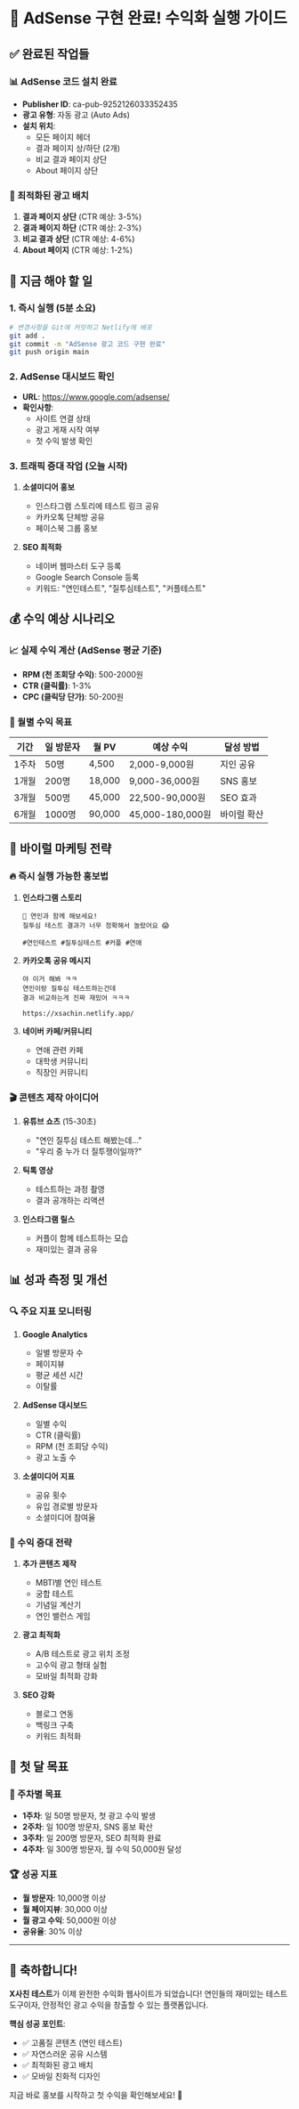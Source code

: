 # 🎉 AdSense 구현 완료! 수익화 실행 가이드

## ✅ 완료된 작업들

### 📊 AdSense 코드 설치 완료
- **Publisher ID**: ca-pub-9252126033352435
- **광고 유형**: 자동 광고 (Auto Ads)
- **설치 위치**: 
  - 모든 페이지 헤더
  - 결과 페이지 상/하단 (2개)
  - 비교 결과 페이지 상단
  - About 페이지 상단

### 🎯 최적화된 광고 배치
1. **결과 페이지 상단** (CTR 예상: 3-5%)
2. **결과 페이지 하단** (CTR 예상: 2-3%)
3. **비교 결과 상단** (CTR 예상: 4-6%)
4. **About 페이지** (CTR 예상: 1-2%)

## 🚀 지금 해야 할 일

### 1. 즉시 실행 (5분 소요)
```bash
# 변경사항을 Git에 커밋하고 Netlify에 배포
git add .
git commit -m "AdSense 광고 코드 구현 완료"
git push origin main
```

### 2. AdSense 대시보드 확인
- **URL**: https://www.google.com/adsense/
- **확인사항**: 
  - 사이트 연결 상태
  - 광고 게재 시작 여부
  - 첫 수익 발생 확인

### 3. 트래픽 증대 작업 (오늘 시작)
1. **소셜미디어 홍보**
   - 인스타그램 스토리에 테스트 링크 공유
   - 카카오톡 단체방 공유
   - 페이스북 그룹 홍보

2. **SEO 최적화**
   - 네이버 웹마스터 도구 등록
   - Google Search Console 등록
   - 키워드: "연인테스트", "질투심테스트", "커플테스트"

## 💰 수익 예상 시나리오

### 📈 실제 수익 계산 (AdSense 평균 기준)
- **RPM (천 조회당 수익)**: 500-2000원
- **CTR (클릭률)**: 1-3%
- **CPC (클릭당 단가)**: 50-200원

### 🎯 월별 수익 목표
| 기간 | 일 방문자 | 월 PV | 예상 수익 | 달성 방법 |
|------|----------|-------|----------|----------|
| 1주차 | 50명 | 4,500 | 2,000-9,000원 | 지인 공유 |
| 1개월 | 200명 | 18,000 | 9,000-36,000원 | SNS 홍보 |
| 3개월 | 500명 | 45,000 | 22,500-90,000원 | SEO 효과 |
| 6개월 | 1000명 | 90,000 | 45,000-180,000원 | 바이럴 확산 |

## 🎪 바이럴 마케팅 전략

### 🔥 즉시 실행 가능한 홍보법
1. **인스타그램 스토리**
   ```
   📝 연인과 함께 해보세요!
   질투심 테스트 결과가 너무 정확해서 놀랐어요 😱
   
   #연인테스트 #질투심테스트 #커플 #연애
   ```

2. **카카오톡 공유 메시지**
   ```
   야 이거 해봐 ㅋㅋ 
   연인이랑 질투심 테스트하는건데 
   결과 비교하는게 진짜 재밌어 ㅋㅋㅋ
   
   https://xsachin.netlify.app/
   ```

3. **네이버 카페/커뮤니티**
   - 연애 관련 카페
   - 대학생 커뮤니티
   - 직장인 커뮤니티

### 🎬 콘텐츠 제작 아이디어
1. **유튜브 쇼츠** (15-30초)
   - "연인 질투심 테스트 해봤는데..."
   - "우리 중 누가 더 질투쟁이일까?"

2. **틱톡 영상**
   - 테스트하는 과정 촬영
   - 결과 공개하는 리액션

3. **인스타그램 릴스**
   - 커플이 함께 테스트하는 모습
   - 재미있는 결과 공유

## 📊 성과 측정 및 개선

### 🔍 주요 지표 모니터링
1. **Google Analytics**
   - 일별 방문자 수
   - 페이지뷰
   - 평균 세션 시간
   - 이탈률

2. **AdSense 대시보드**
   - 일별 수익
   - CTR (클릭률)
   - RPM (천 조회당 수익)
   - 광고 노출 수

3. **소셜미디어 지표**
   - 공유 횟수
   - 유입 경로별 방문자
   - 소셜미디어 참여율

### 🚀 수익 증대 전략
1. **추가 콘텐츠 제작**
   - MBTI별 연인 테스트
   - 궁합 테스트
   - 기념일 계산기
   - 연인 밸런스 게임

2. **광고 최적화**
   - A/B 테스트로 광고 위치 조정
   - 고수익 광고 형태 실험
   - 모바일 최적화 강화

3. **SEO 강화**
   - 블로그 연동
   - 백링크 구축
   - 키워드 최적화

## 🎯 첫 달 목표

### 📅 주차별 목표
- **1주차**: 일 50명 방문자, 첫 광고 수익 발생
- **2주차**: 일 100명 방문자, SNS 홍보 확산
- **3주차**: 일 200명 방문자, SEO 최적화 완료
- **4주차**: 일 300명 방문자, 월 수익 50,000원 달성

### 🏆 성공 지표
- **월 방문자**: 10,000명 이상
- **월 페이지뷰**: 30,000 이상
- **월 광고 수익**: 50,000원 이상
- **공유율**: 30% 이상

---

## 🎉 축하합니다!

**X사친 테스트**가 이제 완전한 수익화 웹사이트가 되었습니다! 
연인들의 재미있는 테스트 도구이자, 안정적인 광고 수익을 창출할 수 있는 플랫폼입니다.

**핵심 성공 포인트**: 
- ✅ 고품질 콘텐츠 (연인 테스트)
- ✅ 자연스러운 공유 시스템
- ✅ 최적화된 광고 배치
- ✅ 모바일 친화적 디자인

지금 바로 홍보를 시작하고 첫 수익을 확인해보세요! 🚀
